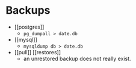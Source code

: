 # Backups

- [[postgres]]
  - ```pg_dumpall > date.db```
- [[mysql]]
  - ```mysqldump db > date.db```
- [[pull]] [[restores]]
  - an unrestored backup does not really exist.

